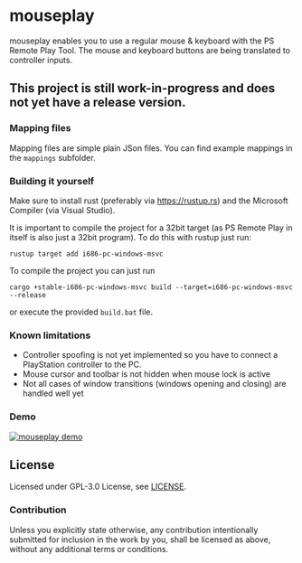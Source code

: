 # mouseplay

mouseplay enables you to use a regular mouse & keyboard with the PS Remote Play Tool. The mouse and keyboard buttons are being translated to controller inputs.

## This project is still work-in-progress and does not yet have a release version.

### Mapping files

Mapping files are simple plain JSon files. You can find example mappings in the `mappings` subfolder.

### Building it yourself
Make sure to install rust (preferably via https://rustup.rs) and the Microsoft Compiler (via Visual Studio).

It is important to compile the project for a 32bit target (as PS Remote Play in itself is also just a 32bit program). To do this with rustup just run:
```
rustup target add i686-pc-windows-msvc
```

To compile the project you can just run
```
cargo +stable-i686-pc-windows-msvc build --target=i686-pc-windows-msvc --release
```
or execute the provided `build.bat` file.

### Known limitations

- Controller spoofing is not yet implemented so you have to connect a PlayStation controller to the PC.
- Mouse cursor and toolbar is not hidden when mouse lock is active
- Not all cases of window transitions (windows opening and closing) are handled well yet

### Demo

[![mouseplay demo](http://img.youtube.com/vi/0QhSsvRO_Y8/0.jpg)](http://www.youtube.com/watch?v=0QhSsvRO_Y8 "mouseplay demo")

## License

Licensed under GPL-3.0 License, see [LICENSE](LICENSE).

### Contribution

Unless you explicitly state otherwise, any contribution intentionally submitted for inclusion in the work by you, shall be licensed as above, without any additional terms or conditions.
